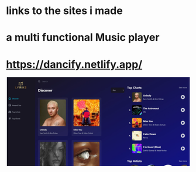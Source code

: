 # links to the sites i made 
# a multi functional Music player 
# https://dancify.netlify.app/
<p align="center">
  <img src="./site_music.jpeg" width="500" title="hover text">
  
</p>

